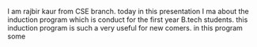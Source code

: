  I am rajbir kaur from CSE branch. today in  this presentation I ma about the induction program which is conduct for the first year B.tech students. this induction program is such a very useful for new comers. in this program some 
